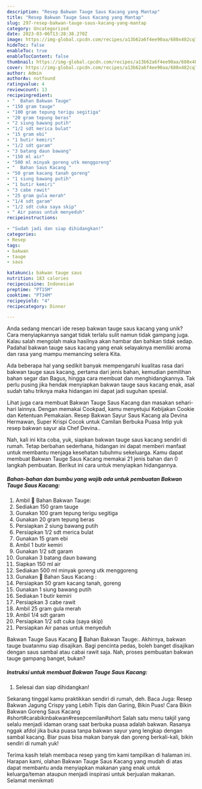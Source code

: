```yaml
---
description: "Resep Bakwan Tauge Saus Kacang yang Mantap"
title: "Resep Bakwan Tauge Saus Kacang yang Mantap"
slug: 297-resep-bakwan-tauge-saus-kacang-yang-mantap
category: Uncategorized
date: 2023-03-06T13:28:38.270Z
image: https://img-global.cpcdn.com/recipes/a13b62a6f4ee90aa/680x482cq70/bakwan-tauge-saus-kacang-foto-resep-utama.jpg
hideToc: false
enableToc: true
enableTocContent: false
thumbnail: https://img-global.cpcdn.com/recipes/a13b62a6f4ee90aa/680x482cq70/bakwan-tauge-saus-kacang-foto-resep-utama.jpg
cover: https://img-global.cpcdn.com/recipes/a13b62a6f4ee90aa/680x482cq70/bakwan-tauge-saus-kacang-foto-resep-utama.jpg
author: Admin
authorAv: notfound
ratingvalue: 4
reviewcount: 13
recipeingredient:
- "  Bahan Bakwan Tauge"
- "150 gram tauge"
- "100 gram tepung terigu segitiga"
- "20 gram tepung beras"
- "2 siung bawang putih"
- "1/2 sdt merica bulat"
- "15 gram ebi"
- "1 butir kemiri"
- "1/2 sdt garam"
- "3 batang daun bawang"
- "150 ml air"
- "500 ml minyak goreng utk menggoreng"
- "  Bahan Saus Kacang "
- "50 gram kacang tanah goreng"
- "1 siung bawang putih"
- "1 butir kemiri"
- "3 cabe rawit"
- "25 gram gula merah"
- "1/4 sdt garam"
- "1/2 sdt cuka saya skip"
- " Air panas untuk menyeduh"
recipeinstructions:

- "Sudah jadi dan siap dihidangkan!"
categories:
- Resep
tags:
- bakwan
- tauge
- saus

katakunci: bakwan tauge saus 
nutrition: 183 calories
recipecuisine: Indonesian
preptime: "PT15M"
cooktime: "PT34M"
recipeyield: "4"
recipecategory: Dinner

---
```





Anda sedang mencari ide resep bakwan tauge saus kacang yang unik? Cara menyiapkannya sangat tidak terlalu sulit namun tidak gampang juga. Kalau salah mengolah maka hasilnya akan hambar dan bahkan tidak sedap. Padahal bakwan tauge saus kacang yang enak selayaknya memiliki aroma dan rasa yang mampu memancing selera Kita.





Ada beberapa hal yang sedikit banyak mempengaruhi kualitas rasa dari bakwan tauge saus kacang, pertama dari jenis bahan, kemudian pemilihan bahan segar dan Bagus, hingga cara membuat dan menghidangkannya. Tak perlu pusing jika hendak menyiapkan bakwan tauge saus kacang enak,      asal sudah tahu triknya maka hidangan ini dapat jadi suguhan spesial.














Lihat juga cara membuat Bakwan Tauge Saus Kacang dan masakan sehari-hari lainnya. Dengan memakai Cookpad, kamu menyetujui Kebijakan Cookie dan Ketentuan Pemakaian. Resep Bakwan Sayur Saus Kacang ala Devina Hermawan, Super Krispi Cocok untuk Camilan Berbuka Puasa Intip yuk resep bakwan sayur ala Chef Devina..






Nah, kali ini kita coba, yuk, siapkan bakwan tauge saus kacang sendiri di rumah. Tetap berbahan sederhana, hidangan ini dapat memberi manfaat untuk membantu menjaga kesehatan tubuhmu sekeluarga. Kamu dapat membuat Bakwan Tauge Saus Kacang memakai 21 jenis bahan dan 0 langkah pembuatan. Berikut ini cara untuk menyiapkan hidangannya.

<!--inarticleads1-->

##### Bahan-bahan dan bumbu yang wajib ada untuk pembuatan Bakwan Tauge Saus Kacang:

1. Ambil  🌟 Bahan Bakwan Tauge:
1. Sediakan 150 gram tauge
1. Gunakan 100 gram tepung terigu segitiga
1. Gunakan 20 gram tepung beras
1. Persiapkan 2 siung bawang putih
1. Persiapkan 1/2 sdt merica bulat
1. Gunakan 15 gram ebi
1. Ambil 1 butir kemiri
1. Gunakan 1/2 sdt garam
1. Gunakan 3 batang daun bawang
1. Siapkan 150 ml air
1. Sediakan 500 ml minyak goreng utk menggoreng
1. Gunakan  🌟 Bahan Saus Kacang :
1. Persiapkan 50 gram kacang tanah, goreng
1. Gunakan 1 siung bawang putih
1. Sediakan 1 butir kemiri
1. Persiapkan 3 cabe rawit
1. Ambil 25 gram gula merah
1. Ambil 1/4 sdt garam
1. Persiapkan 1/2 sdt cuka (saya skip)
1. Persiapkan  Air panas untuk menyeduh


Bakwan Tauge Saus Kacang 🌟 Bahan Bakwan Tauge:. Akhirnya, bakwan tauge buatanmu siap disajikan. Bagi pencinta pedas, boleh banget disajikan dengan saus sambal atau cabai rawit saja. Nah, proses pembuatan bakwan tauge gampang banget, bukan? 

<!--inarticleads2-->

##### Instruksi untuk membuat Bakwan Tauge Saus Kacang:


1. Selesai dan siap dihidangkan!

Sekarang tinggal kamu praktikkan sendiri di rumah, deh. Baca Juga: Resep Bakwan Jagung Crispy yang Lebih Tipis dan Garing, Bikin Puas! Cara Bikin Bakwan Goreng Saus Kacang #short#carabikinbakwan#resepcemilan#short Salah satu menu takjil yang selalu menjadi idaman orang saat berbuka puasa adalah bakwan. Rasanya nggak afdol jika buka puasa tanpa bakwan sayur yang lengkap dengan sambal kacang. Biar puas bisa makan banyak dan goreng berkali-kali, bikin sendiri di rumah yuk! 

Terima kasih telah membaca resep yang tim kami tampilkan di halaman ini. Harapan kami, olahan Bakwan Tauge Saus Kacang yang mudah di atas dapat membantu anda menyiapkan makanan yang enak untuk keluarga/teman ataupun menjadi inspirasi untuk berjualan makanan. Selamat menikmati

